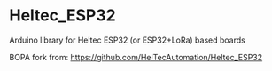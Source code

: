 # Heltec_ESP32
Arduino library for Heltec ESP32 (or ESP32+LoRa) based boards

BOPA fork from:
https://github.com/HelTecAutomation/Heltec_ESP32
